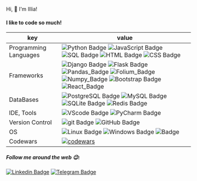 Hi, 👋 I'm Illia!

#### I like to code so much!

| key                   | value                                                                                                                                                                                                                                                                                                                                                                                                                                                                                                  |
|-----------------------|--------------------------------------------------------------------------------------------------------------------------------------------------------------------------------------------------------------------------------------------------------------------------------------------------------------------------------------------------------------------------------------------------------------------------------------------------------------------------------------------------------|
| Programming Languages | ![Python Badge](https://img.shields.io/badge/-Python-3776AB?style=flat-square&logo=Python&logoColor=white&color=005d74) ![JavaScript Badge]( https://img.shields.io/badge/-JavaScript-005d74?logo=javascript&logoColor=005d74&color=white) ![SQL Badge](https://img.shields.io/badge/-SQL-609540?style=flat-square&logo=elastic%20stack&logoColor=white&color=005d74) ![HTML Badge](https://img.shields.io/badge/-HTML-E34F26?style=flat-square&logo=HTML5&logoColor=005d74&color=white) ![CSS Badge](https://img.shields.io/badge/-CSS-1572B6?style=flat-square&logo=CSS3&logoColor=white&color=005d74)                  |
| Frameworks            | ![Django Badge](https://img.shields.io/badge/-Django-092E20?style=flat-square&logo=Django&logoColor=005d74&color=white) ![Flask Badge](https://img.shields.io/badge/-Flask-000000?style=flat-square&logo=Flask&logoColor=white&color=005d74)  ![Pandas_Badge](https://img.shields.io/badge/-Pandas-7952B3?style=flat-square&logo=Pandas&logoColor=005d74&color=white) ![Folium_Badge](https://img.shields.io/badge/-Folium-7952B3?style=flat-square&logo=Folium&logoColor=white&color=005d74)   ![Numpy_Badge](https://img.shields.io/badge/-Numpy-7952B3?style=flat-square&logo=Numpy&logoColor=005d74&color=white)  ![Bootstrap Badge](https://img.shields.io/badge/-Bootstrap-7952B3?style=flat-square&logo=Bootstrap&logoColor=white&color=005d74)  ![React_Badge](https://img.shields.io/badge/-React-7952B3?style=flat-square&logo=React&logoColor=005d74&color=white)                                                                                                                         |
| DataBases             | ![PostgreSQL Badge](https://img.shields.io/badge/-PostgreSQL-336791?style=flat-square&logo=PostgreSQL&logoColor=white&color=005d74) ![MySQL Badge](https://img.shields.io/badge/-MySQL-4479A1?style=flat-square&logo=MySQL&logoColor=005d74&color=white) ![SQLite Badge](https://img.shields.io/badge/-SQLite-003B57?style=flat-square&logo=SQLite&logoColor=white&color=005d74)  ![Redis Badge](https://img.shields.io/badge/-Redis-DC382D?style=flat-square&logo=Redis&logoColor=005d74&color=white) |
| IDE, Tools            | ![VScode Badge](https://img.shields.io/badge/-vscode-FF9800?style=flat-square&logo=vscode%20text&logoColor=white&color=blue) ![PyCharm Badge](https://img.shields.io/badge/-PyCharm-000?style=flat-square&logo=PyCharm&logoColor=white&color=000)                                                                                                                                                                                                                                                 |
| Version Control       | ![git Badge](https://img.shields.io/badge/-git-F05032?style=flat-square&logo=git&logoColor=white&color=F05032) ![GitHub Badge](https://img.shields.io/badge/-GitHub-181717?style=flat-square&logo=GitHub&logoColor=white&color=181717)                                                                                                                                                                                                                                                                                                                                                                                                                                                                                                                                                                                       |
| OS                    | ![Linux Badge](https://img.shields.io/badge/-Linux-FCC624?style=flat-square&logo=Linux&logoColor=000&color=FCC624) ![Windows Badge](https://img.shields.io/badge/-Windows-FCC624?style=flat-square&logo=Windows&logoColor=fafafa&color=blue)  ![ Badge](https://img.shields.io/badge/--FCC624?style=flat-square&logo=Ios&logoColor=000&color=fafafa)                                                                                                                                                                                                                                                                                                                                                                                    |
| Codewars              | [![codewars](https://www.codewars.com/users/soovuh/badges/small)](https://www.codewars.com/users/soovuh)                                                                                                                                                                                                                                                                                                                                                                               |


##### Follow me around the web 😉:

[![Linkedin Badge](https://img.shields.io/badge/-LinkedIn-blue?style=flat-square&logo=Linkedin&logoColor=white&link=https://www.linkedin.com/in/illia-klymenko/)](https://www.linkedin.com/in/illia-klymenko/)
[![Telegram Badge](https://img.shields.io/badge/-Telegram-26A5E4?style=flat-square&labelColor=26A5E4&logo=telegram&logoColor=white&link=https://t.me/soovuh)](https://t.me/soovuh)
